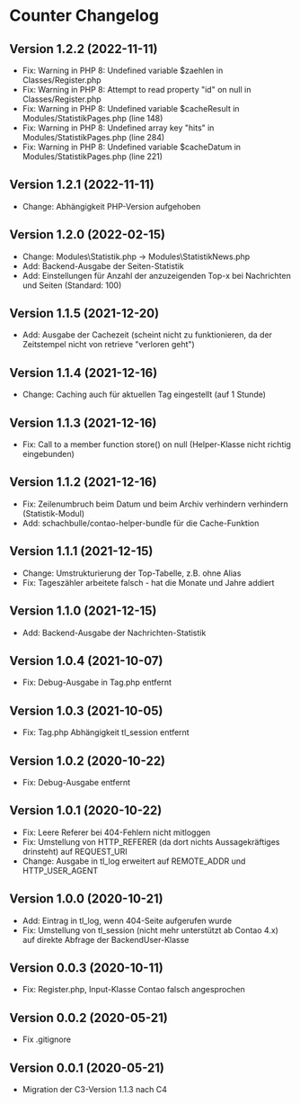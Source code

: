 # Counter Changelog

## Version 1.2.2 (2022-11-11)

* Fix: Warning in PHP 8: Undefined variable $zaehlen in Classes/Register.php
* Fix: Warning in PHP 8: Attempt to read property "id" on null in Classes/Register.php
* Fix: Warning in PHP 8: Undefined variable $cacheResult in Modules/StatistikPages.php (line 148)
* Fix: Warning in PHP 8: Undefined array key "hits" in Modules/StatistikPages.php (line 284) 
* Fix: Warning in PHP 8: Undefined variable $cacheDatum in Modules/StatistikPages.php (line 221) 

## Version 1.2.1 (2022-11-11)

* Change: Abhängigkeit PHP-Version aufgehoben

## Version 1.2.0 (2022-02-15)

* Change: Modules\Statistik.php -> Modules\StatistikNews.php
* Add: Backend-Ausgabe der Seiten-Statistik
* Add: Einstellungen für Anzahl der anzuzeigenden Top-x bei Nachrichten und Seiten (Standard: 100)

## Version 1.1.5 (2021-12-20)

* Add: Ausgabe der Cachezeit (scheint nicht zu funktionieren, da der Zeitstempel nicht von retrieve "verloren geht")

## Version 1.1.4 (2021-12-16)

* Change: Caching auch für aktuellen Tag eingestellt (auf 1 Stunde)

## Version 1.1.3 (2021-12-16)

* Fix: Call to a member function store() on null (Helper-Klasse nicht richtig eingebunden)

## Version 1.1.2 (2021-12-16)

* Fix: Zeilenumbruch beim Datum und beim Archiv verhindern verhindern (Statistik-Modul)
* Add: schachbulle/contao-helper-bundle für die Cache-Funktion

## Version 1.1.1 (2021-12-15)

* Change: Umstrukturierung der Top-Tabelle, z.B. ohne Alias
* Fix: Tageszähler arbeitete falsch - hat die Monate und Jahre addiert

## Version 1.1.0 (2021-12-15)

* Add: Backend-Ausgabe der Nachrichten-Statistik

## Version 1.0.4 (2021-10-07)

* Fix: Debug-Ausgabe in Tag.php entfernt

## Version 1.0.3 (2021-10-05)

* Fix: Tag.php Abhängigkeit tl_session entfernt

## Version 1.0.2 (2020-10-22)

* Fix: Debug-Ausgabe entfernt

## Version 1.0.1 (2020-10-22)

* Fix: Leere Referer bei 404-Fehlern nicht mitloggen
* Fix: Umstellung von HTTP_REFERER (da dort nichts Aussagekräftiges drinsteht) auf REQUEST_URI
* Change: Ausgabe in tl_log erweitert auf REMOTE_ADDR und HTTP_USER_AGENT

## Version 1.0.0 (2020-10-21)

* Add: Eintrag in tl_log, wenn 404-Seite aufgerufen wurde
* Fix: Umstellung von tl_session (nicht mehr unterstützt ab Contao 4.x) auf direkte Abfrage der BackendUser-Klasse

## Version 0.0.3 (2020-10-11)

* Fix: Register.php, Input-Klasse Contao falsch angesprochen

## Version 0.0.2 (2020-05-21)

* Fix .gitignore

## Version 0.0.1 (2020-05-21)

* Migration der C3-Version 1.1.3 nach C4
